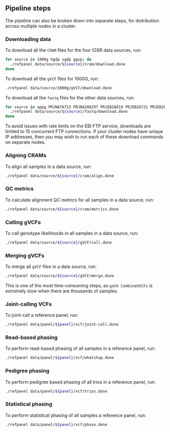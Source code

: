 ## Pipeline steps

The pipeline can also be broken down into separate steps, for distribution across multiple nodes in a cluster.

### Downloading data

To download all the `CRAM` files for the four IGSR data sources, run:

```bash
for source in 1000g hgdp sgdp ggvp; do
  ./refpanel data/source/${source}/cram/download.done
done
```

To download all the `gVCF` files for 1000G, run:

```bash
./refpanel data/source/1000g/gVCF/download.done
```

To download all the `fastq` files for the other data sources, run:

```bash
for source in appg PRJNA76713 PRJNA288297 PRJEB16019 PRJEB26721 PRJEB26599 PRJEB29142 PRJEB28198 PRJNA660888; do
  ./refpanel data/source/${source}/fastq/download.done
done
```

To avoid issues with rate limits on the EBI FTP service, downloads are limited to 15 concurrent FTP connections. If your
cluster nodes have unique IP addresses, then you may wish to run each of these download commands on separate nodes.

### Aligning CRAMs

To align all samples in a data source, run:

```bash
./refpanel data/source/${source}/cram/align.done
```

### QC metrics

To calculate alignment QC metrics for all samples in a data source, run:

```bash
./refpanel data/source/${source}/cram/metrics.done
```

### Calling gVCFs

To call genotype likelihoods in all samples in a data source, run:

```bash
./refpanel data/source/${source}/gVCF/call.done
```

### Merging gVCFs

To merge all `gVCF` files in a data source, run:

```bash
./refpanel data/source/${source}/gVCF/merge.done
```

This is one of the most time-consuming steps, as `gatk CombineGVCFs` is extremely slow when there are thousands of
samples.

### Joint-calling VCFs

To joint-call a reference panel, run:

```bash
./refpanel data/panel/${panel}/vcf/joint-call.done
```

### Read-based phasing

To perform read-based phasing of all samples in a reference panel, run:

```bash
./refpanel data/panel/${panel}/vcf/whatshap.done
```

### Pedigree phasing

To perform pedigree based phasing of all trios in a reference panel, run:

```bash
./refpanel data/panel/${panel}/vcf/trios.done
```

### Statistical phasing

To perform statistical phasing of all samples a reference panel, run:

```bash
./refpanel data/panel/${panel}/vcf/phase.done
```

